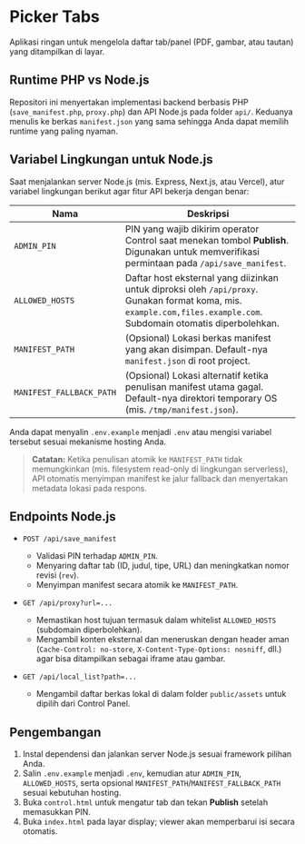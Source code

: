 # Picker Tabs

Aplikasi ringan untuk mengelola daftar tab/panel (PDF, gambar, atau tautan) yang ditampilkan di layar.

## Runtime PHP vs Node.js

Repositori ini menyertakan implementasi backend berbasis PHP (`save_manifest.php`, `proxy.php`) dan API Node.js
pada folder `api/`. Keduanya menulis ke berkas `manifest.json` yang sama sehingga Anda dapat memilih runtime yang
paling nyaman.

## Variabel Lingkungan untuk Node.js

Saat menjalankan server Node.js (mis. Express, Next.js, atau Vercel), atur variabel lingkungan berikut agar fitur
API bekerja dengan benar:

| Nama | Deskripsi |
| ---- | --------- |
| `ADMIN_PIN` | PIN yang wajib dikirim operator Control saat menekan tombol **Publish**. Digunakan untuk memverifikasi permintaan pada `/api/save_manifest`. |
| `ALLOWED_HOSTS` | Daftar host eksternal yang diizinkan untuk diproksi oleh `/api/proxy`. Gunakan format koma, mis. `example.com,files.example.com`. Subdomain otomatis diperbolehkan. |
| `MANIFEST_PATH` | (Opsional) Lokasi berkas manifest yang akan disimpan. Default-nya `manifest.json` di root project. |
| `MANIFEST_FALLBACK_PATH` | (Opsional) Lokasi alternatif ketika penulisan manifest utama gagal. Default-nya direktori temporary OS (mis. `/tmp/manifest.json`). |

Anda dapat menyalin `.env.example` menjadi `.env` atau mengisi variabel tersebut sesuai mekanisme hosting Anda.

> **Catatan:** Ketika penulisan atomik ke `MANIFEST_PATH` tidak memungkinkan (mis. filesystem read-only di lingkungan serverless), API otomatis menyimpan manifest ke jalur fallback dan menyertakan metadata lokasi pada respons.

## Endpoints Node.js

- `POST /api/save_manifest`
  - Validasi PIN terhadap `ADMIN_PIN`.
  - Menyaring daftar tab (ID, judul, tipe, URL) dan meningkatkan nomor revisi (`rev`).
  - Menyimpan manifest secara atomik ke `MANIFEST_PATH`.

- `GET /api/proxy?url=...`
  - Memastikan host tujuan termasuk dalam whitelist `ALLOWED_HOSTS` (subdomain diperbolehkan).
  - Mengambil konten eksternal dan meneruskan dengan header aman (`Cache-Control: no-store`, `X-Content-Type-Options: nosniff`, dll.) agar bisa ditampilkan sebagai iframe atau gambar.

- `GET /api/local_list?path=...`
  - Mengambil daftar berkas lokal di dalam folder `public/assets` untuk dipilih dari Control Panel.

## Pengembangan

1. Instal dependensi dan jalankan server Node.js sesuai framework pilihan Anda.
2. Salin `.env.example` menjadi `.env`, kemudian atur `ADMIN_PIN`, `ALLOWED_HOSTS`, serta opsional `MANIFEST_PATH`/`MANIFEST_FALLBACK_PATH` sesuai kebutuhan hosting.
3. Buka `control.html` untuk mengatur tab dan tekan **Publish** setelah memasukkan PIN.
4. Buka `index.html` pada layar display; viewer akan memperbarui isi secara otomatis.
